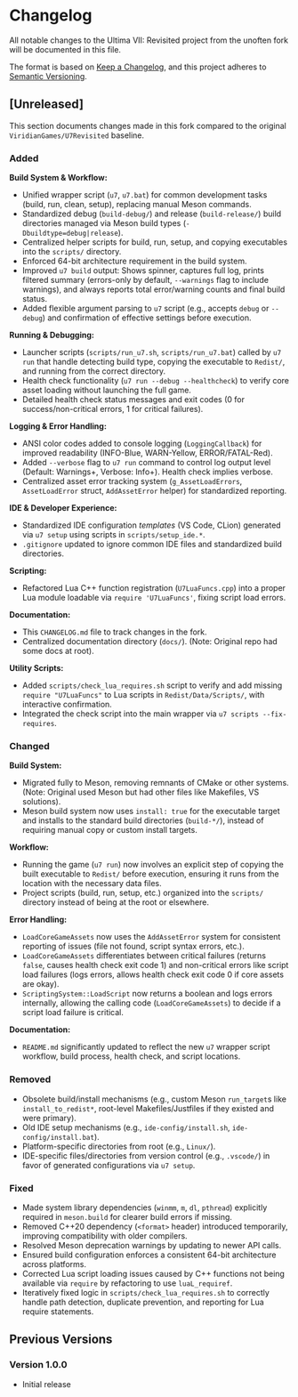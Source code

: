 # Changelog

All notable changes to the Ultima VII: Revisited project from the unoften fork will be documented in this file.

The format is based on [Keep a Changelog](https://keepachangelog.com/en/1.0.0/),
and this project adheres to [Semantic Versioning](https://semver.org/spec/v2.0.0.html).

## [Unreleased]

This section documents changes made in this fork compared to the original `ViridianGames/U7Revisited` baseline.

### Added

**Build System & Workflow:**
- Unified wrapper script (`u7`, `u7.bat`) for common development tasks (build, run, clean, setup), replacing manual Meson commands.
- Standardized debug (`build-debug/`) and release (`build-release/`) build directories managed via Meson build types (`-Dbuildtype=debug|release`).
- Centralized helper scripts for build, run, setup, and copying executables into the `scripts/` directory.
- Enforced 64-bit architecture requirement in the build system.
- Improved `u7 build` output: Shows spinner, captures full log, prints filtered summary (errors-only by default, `--warnings` flag to include warnings), and always reports total error/warning counts and final build status.
- Added flexible argument parsing to `u7` script (e.g., accepts `debug` or `--debug`) and confirmation of effective settings before execution.

**Running & Debugging:**
- Launcher scripts (`scripts/run_u7.sh`, `scripts/run_u7.bat`) called by `u7 run` that handle detecting build type, copying the executable to `Redist/`, and running from the correct directory.
- Health check functionality (`u7 run --debug --healthcheck`) to verify core asset loading without launching the full game.
- Detailed health check status messages and exit codes (0 for success/non-critical errors, 1 for critical failures).

**Logging & Error Handling:**
- ANSI color codes added to console logging (`LoggingCallback`) for improved readability (INFO-Blue, WARN-Yellow, ERROR/FATAL-Red).
- Added `--verbose` flag to `u7 run` command to control log output level (Default: Warnings+, Verbose: Info+). Health check implies verbose.
- Centralized asset error tracking system (`g_AssetLoadErrors`, `AssetLoadError` struct, `AddAssetError` helper) for standardized reporting.

**IDE & Developer Experience:**
- Standardized IDE configuration *templates* (VS Code, CLion) generated via `u7 setup` using scripts in `scripts/setup_ide.*`.
- `.gitignore` updated to ignore common IDE files and standardized build directories.

**Scripting:**
- Refactored Lua C++ function registration (`U7LuaFuncs.cpp`) into a proper Lua module loadable via `require 'U7LuaFuncs'`, fixing script load errors.

**Documentation:**
- This `CHANGELOG.md` file to track changes in the fork.
- Centralized documentation directory (`docs/`). (Note: Original repo had some docs at root).

**Utility Scripts:**
- Added `scripts/check_lua_requires.sh` script to verify and add missing `require "U7LuaFuncs"` to Lua scripts in `Redist/Data/Scripts/`, with interactive confirmation.
- Integrated the check script into the main wrapper via `u7 scripts --fix-requires`.

### Changed

**Build System:**
- Migrated fully to Meson, removing remnants of CMake or other systems. (Note: Original used Meson but had other files like Makefiles, VS solutions).
- Meson build system now uses `install: true` for the executable target and installs to the standard build directories (`build-*/`), instead of requiring manual copy or custom install targets.

**Workflow:**
- Running the game (`u7 run`) now involves an explicit step of copying the built executable to `Redist/` before execution, ensuring it runs from the location with the necessary data files.
- Project scripts (build, run, setup, etc.) organized into the `scripts/` directory instead of being at the root or elsewhere.

**Error Handling:**
- `LoadCoreGameAssets` now uses the `AddAssetError` system for consistent reporting of issues (file not found, script syntax errors, etc.).
- `LoadCoreGameAssets` differentiates between critical failures (returns `false`, causes health check exit code 1) and non-critical errors like script load failures (logs errors, allows health check exit code 0 if core assets are okay).
- `ScriptingSystem::LoadScript` now returns a boolean and logs errors internally, allowing the calling code (`LoadCoreGameAssets`) to decide if a script load failure is critical.

**Documentation:**
- `README.md` significantly updated to reflect the new `u7` wrapper script workflow, build process, health check, and script locations.

### Removed

- Obsolete build/install mechanisms (e.g., custom Meson `run_target`s like `install_to_redist*`, root-level Makefiles/Justfiles if they existed and were primary).
- Old IDE setup mechanisms (e.g., `ide-config/install.sh`, `ide-config/install.bat`).
- Platform-specific directories from root (e.g., `Linux/`).
- IDE-specific files/directories from version control (e.g., `.vscode/`) in favor of generated configurations via `u7 setup`.

### Fixed

- Made system library dependencies (`winmm`, `m`, `dl`, `pthread`) explicitly required in `meson.build` for clearer build errors if missing.
- Removed C++20 dependency (`<format>` header) introduced temporarily, improving compatibility with older compilers.
- Resolved Meson deprecation warnings by updating to newer API calls.
- Ensured build configuration enforces a consistent 64-bit architecture across platforms.
- Corrected Lua script loading issues caused by C++ functions not being available via `require` by refactoring to use `luaL_requiref`.
- Iteratively fixed logic in `scripts/check_lua_requires.sh` to correctly handle path detection, duplicate prevention, and reporting for Lua require statements.

## Previous Versions

### Version 1.0.0
- Initial release
